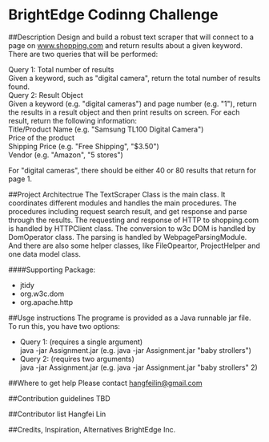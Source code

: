 BrightEdge Codinng Challenge
===============
##Description
Design and build a robust text scraper that will connect to a page on www.shopping.com and return results about a given keyword. There are two queries that will be performed:  

Query 1: Total number of results  
Given a keyword, such as "digital camera", return the total number of results found.  
Query 2: Result Object  
Given a keyword (e.g. "digital cameras") and page number (e.g. "1"), return the results in a result object and then print results on screen. For each result, return the following information:  
Title/Product Name (e.g. "Samsung TL100 Digital Camera")  
Price of the product  
Shipping Price (e.g. "Free Shipping", "$3.50")  
Vendor (e.g. "Amazon", "5 stores")  

For "digital cameras", there should be either 40 or 80 results that return for page 1.  


##Project Architectrue
The TextScraper Class is the main class. It coordinates different modules and handles the main procedures. The procedures including request search result, and get response and parse through the results. The requesting and response of HTTP to shopping.com is handled by HTTPClient class. The conversion to w3c DOM is handled by DomOperator class. The parsing is handled by WebpageParsingModule. And there are also some helper classes, like FileOpeartor, ProjectHelper and one data model class.


####Supporting Package:
- jtidy
- org.w3c.dom
- org.apache.http

##Usge instructions 
The programe is provided as a Java runnable jar file.
To run this, you have two options:
- Query 1: (requires a single argument)  
java -jar Assignment.jar <keyword> (e.g. java -jar Assignment.jar "baby strollers") 
- Query 2: (requires two arguments)  
java -jar Assignment.jar <keyword> <page number> (e.g. java -jar Assignment.jar "baby strollers" 2) 


##Where to get help
Please contact hangfeilin@gmail.com

##Contribution guidelines
TBD

##Contributor list
Hangfei Lin

##Credits, Inspiration, Alternatives
BrightEdge Inc.
